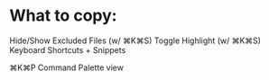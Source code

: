 # What to copy:

Hide/Show Excluded Files (w/ ⌘K⌘S)
Toggle Highlight (w/ ⌘K⌘S)
Keyboard Shortcuts + Snippets

⌘K⌘P Command Palette
view

